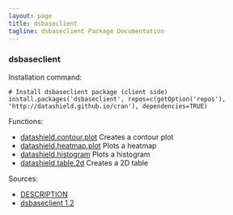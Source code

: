 ```yaml
---
layout: page
title: dsbaseclient
tagline: dsbaseclient Package Documentation
---
```



### dsbaseclient

Installation command:

	# Install dsbaseclient package (client side)
	install.packages('dsbaseclient', repos=c(getOption('repos'), 'http://datashield.github.io/cran'), dependencies=TRUE)

Functions:


* [datashield.contour.plot](datashield.contour.plot.html) Creates a contour plot
* [datashield.heatmap.plot](datashield.heatmap.plot.html) Plots a heatmap
* [datashield.histogram](datashield.histogram.html) Plots a histogram
* [datashield.table.2d](datashield.table.2d.html) Creates a 2D table

Sources:

* [DESCRIPTION](https://raw.github.com/datashield/dsbaseclient/1.2/DESCRIPTION)
* [dsbaseclient 1.2](https://github.com/datashield/dsbaseclient/tree/1.2)
